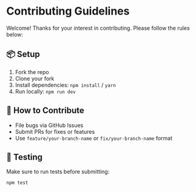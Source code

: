 # Contributing Guidelines

Welcome! Thanks for your interest in contributing. Please follow the rules below:

## 📦 Setup

1. Fork the repo
2. Clone your fork
3. Install dependencies: `npm install` / `yarn`
4. Run locally: `npm run dev`

## 🚀 How to Contribute

- File bugs via GitHub Issues
- Submit PRs for fixes or features
- Use `feature/your-branch-name` or `fix/your-branch-name` format

## 🧪 Testing

Make sure to run tests before submitting:

```bash
npm test
```
